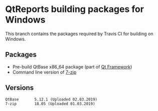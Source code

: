 # QtReports building packages for Windows
This branch contains the packages required by Travis CI for building on Windows.
## Packages
+ Pre-build QtBase x86_64 package (part of [Qt Framework](https://www.qt.io/))
+ Command line version of [7-zip](https://www.7-zip.org/)
## Versions
    QtBase       5.12.1 (Uploaded 02.03.2019)
    7-zip        18.05 (Uploaded 01.03.2019)
